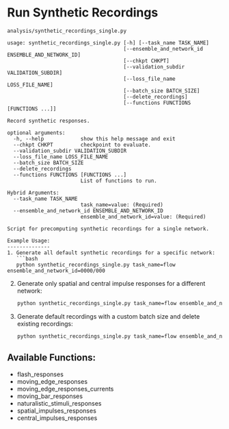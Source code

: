 # Run Synthetic Recordings

`analysis/synthetic_recordings_single.py`

```
usage: synthetic_recordings_single.py [-h] [--task_name TASK_NAME]
                                      [--ensemble_and_network_id ENSEMBLE_AND_NETWORK_ID]
                                      [--chkpt CHKPT]
                                      [--validation_subdir VALIDATION_SUBDIR]
                                      [--loss_file_name LOSS_FILE_NAME]
                                      [--batch_size BATCH_SIZE]
                                      [--delete_recordings]
                                      [--functions FUNCTIONS [FUNCTIONS ...]]

Record synthetic responses.

optional arguments:
  -h, --help            show this help message and exit
  --chkpt CHKPT         checkpoint to evaluate.
  --validation_subdir VALIDATION_SUBDIR
  --loss_file_name LOSS_FILE_NAME
  --batch_size BATCH_SIZE
  --delete_recordings
  --functions FUNCTIONS [FUNCTIONS ...]
                        List of functions to run.

Hybrid Arguments:
  --task_name TASK_NAME
                        task_name=value: (Required)
  --ensemble_and_network_id ENSEMBLE_AND_NETWORK_ID
                        ensemble_and_network_id=value: (Required)

Script for precomputing synthetic recordings for a single network.

Example Usage:
--------------
1. Generate all default synthetic recordings for a specific network:
   ```bash
   python synthetic_recordings_single.py task_name=flow ensemble_and_network_id=0000/000
   ```

2. Generate only spatial and central impulse responses for a different network:
   ```bash
   python synthetic_recordings_single.py task_name=flow ensemble_and_network_id=9998/000    --functions spatial_impulses_responses central_impulses_responses
   ```

3. Generate default recordings with a custom batch size and delete existing recordings:
   ```bash
   python synthetic_recordings_single.py task_name=flow ensemble_and_network_id=0000/000    --batch_size 16 --delete_recordings
   ```

Available Functions:
--------------------
- flash_responses
- moving_edge_responses
- moving_edge_responses_currents
- moving_bar_responses
- naturalistic_stimuli_responses
- spatial_impulses_responses
- central_impulses_responses

```
